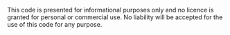 This code is presented for informational purposes only and no licence is granted for personal or commercial use.
No liability will be accepted for the use of this code for any purpose.
